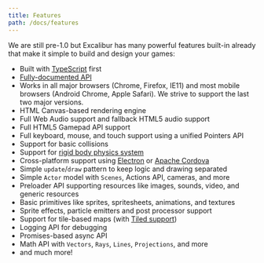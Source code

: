 ```yaml
---
title: Features
path: /docs/features
---
```


We are still pre-1.0 but Excalibur has many powerful features built-in already that make it simple
to build and design your games:

- Built with [TypeScript](https://www.typescriptlang.org) first
- [Fully-documented API](https://excaliburjs.com/docs/api/edge)
- Works in all major browsers (Chrome, Firefox, IE11) and most mobile browsers (Android Chrome, Apple Safari). We strive to support the last two major versions.
- HTML Canvas-based rendering engine
- Full Web Audio support and fallback HTML5 audio support
- Full HTML5 Gamepad API support
- Full keyboard, mouse, and touch support using a unified Pointers API
- Support for basic collisions
- Support for [rigid body physics system](https://excaliburjs.com/docs/api/edge/classes/_physics_.physics.html)
- Cross-platform support using [Electron](http://electron.atom.io/) or [Apache Cordova](https://cordova.apache.org/)
- Simple `update`/`draw` pattern to keep logic and drawing separated
- Simple `Actor` model with `Scenes`, Actions API, cameras, and more
- Preloader API supporting resources like images, sounds, video, and generic resources
- Basic primitives like sprites, spritesheets, animations, and textures
- Sprite effects, particle emitters and post processor support
- Support for tile-based maps (with [Tiled support](https://github.com/excaliburjs/excalibur-tiled))
- Logging API for debugging
- Promises-based async API
- Math API with `Vectors`, `Rays`, `Lines`, `Projections`, and more
- and much more!
